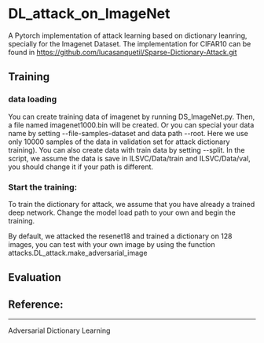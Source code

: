 # DL_attack_on_ImageNet

A Pytorch implementation of attack learning based on dictionary leanring, specially for the Imagenet Dataset. The implementation for CIFAR10 can be found in https://github.com/lucasanquetil/Sparse-Dictionary-Attack.git

## Training

### data loading
You can create training data of imagenet by running DS_ImageNet.py. Then, a file named imagenet1000.bin will be created. Or you can special your data name by setting --file-samples-dataset and data path --root. Here we use only 10000 samples of the data in validation set for attack dictionary training). You can also create data with train data by setting --split. In the script, we assume the data is save in ILSVC/Data/train and ILSVC/Data/val, you should change it if your path is different.

### Start the training:
To train the dictionary for attack, we assume that you have already a trained deep network. Change the model load path to your own and begin the training.

By default, we attacked the resenet18 and trained a dictionary on 128 images, you can test with your own image by using the function attacks.DL_attack.make_adversarial_image

## Evaluation


## Reference:
__________________________________
Adversarial Dictionary Learning




